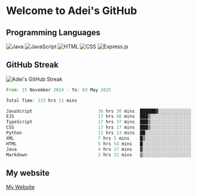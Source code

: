 # Welcome to Adei's GitHub

## Programming Languages
![Java](https://img.shields.io/badge/Java-007396?style=flat-square&logo=java&logoColor=white)
![JavaScript](https://img.shields.io/badge/JavaScript-F7DF1E?style=flat-square&logo=javascript&logoColor=black)
![HTML](https://img.shields.io/badge/HTML-E34F26?style=flat-square&logo=html5&logoColor=white)
![CSS](https://img.shields.io/badge/CSS-1572B6?style=flat-square&logo=css3&logoColor=white)
![Express.js](https://img.shields.io/badge/Express.js-000000?style=flat-square&logo=express&logoColor=white)


## GitHub Streak
![Adei's GitHub Streak](https://github-readme-streak-stats.herokuapp.com/?user=AdeiTamayo&hide_border=true)

<!--START_SECTION:waka-->

```rust
From: 15 November 2024 - To: 03 May 2025

Total Time: 133 hrs 11 mins

JavaScript                         36 hrs 30 mins  ██████▓░░░░░░░░░░░░░░░░░░   27.14 %
EJS                                17 hrs 48 mins  ███▒░░░░░░░░░░░░░░░░░░░░░   13.24 %
TypeScript                         17 hrs 37 mins  ███▒░░░░░░░░░░░░░░░░░░░░░   13.10 %
CSS                                17 hrs 17 mins  ███▒░░░░░░░░░░░░░░░░░░░░░   12.85 %
Python                             11 hrs 13 mins  ██░░░░░░░░░░░░░░░░░░░░░░░   08.34 %
XML                                7 hrs 5 mins    █▒░░░░░░░░░░░░░░░░░░░░░░░   05.27 %
HTML                               5 hrs 54 mins   █░░░░░░░░░░░░░░░░░░░░░░░░   04.39 %
Java                               4 hrs 17 mins   ▓░░░░░░░░░░░░░░░░░░░░░░░░   03.19 %
Markdown                           2 hrs 31 mins   ▒░░░░░░░░░░░░░░░░░░░░░░░░   01.88 %
```

<!--END_SECTION:waka-->

## My website
[My Website](https://adei.eus)


